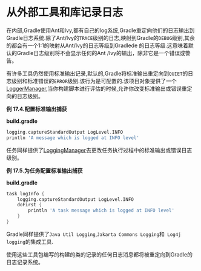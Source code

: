 # 从外部工具和库记录日志

在内部,Gradle使用Ant和lvy,都有自己的log系统,Gradle重定向他们的日志输出到Gradle日志系统.除了Ant/lvy的`TRACE`级别的日志,映射到Gradle的`DEBUG`级别,其余的都会有一个1:1的映射从Ant/lvy的日志等级到Gradlede 的日志等级.这意味着默认的Gradle日志级别将不会显示任何的Ant /lvy的输出，除非它是一个错误或警告。

有许多工具仍然使用标准输出记录,默认的,Gradle将标准输出重定向到`QUIET`的日志级别和标准错误的`ERROR`级别.该行为是可配置的.该项目对象提供了一个[LoggerManager](https://docs.gradle.org/current/javadoc/org/gradle/api/logging/LoggingManager.html),当你构建脚本进行评估的时候,允许你改变标准输出或错误重定向的日志级别。

**例 17.4.配置标准输出捕获**

**build.gradle**

```gradle
logging.captureStandardOutput LogLevel.INFO
println 'A message which is logged at INFO level'
```

任务同样提供了[LoggingManager](https://docs.gradle.org/current/javadoc/org/gradle/api/logging/LoggingManager.html)去更改任务执行过程中的标准输出或错误日志级别。

**例 17.5.为任务配置标准输出捕获**

**build.gradle**

```gradle
task logInfo {
    logging.captureStandardOutput LogLevel.INFO
    doFirst {
        println 'A task message which is logged at INFO level'
    }
}
```

Gradle同样提供了`Java Util Logging`,`Jakarta Commons Logging`和` Log4j logging`的集成工具.

使用这些工具包编写的构建的类的记录的任何日志消息都将被重定向到Gradle的日志记录系统。

